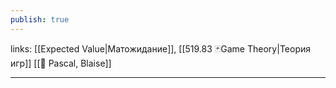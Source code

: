 ```yaml
---
publish: true
---
```

links: [[Expected Value|Матожидание]], [[519.83 🃏Game Theory|Теория игр]] [[👤 Pascal, Blaise]]

---
